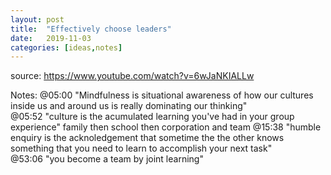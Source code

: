 ```yaml
---
layout: post
title:  "Effectively choose leaders"
date:   2019-11-03
categories: [ideas,notes]
---
```


source: https://www.youtube.com/watch?v=6wJaNKIALLw

Notes:
@05:00 "Mindfulness is situational awareness of how our cultures inside us and around us is really dominating our thinking"    
@05:52 "culture is the acumulated learning you've had in your group experience" family then school then corporation and team
@15:38 "humble enquiry is the acknoledgement that sometime the the other knows something that you need to learn to accomplish your next task"    
@53:06 "you become a team by joint learning"
